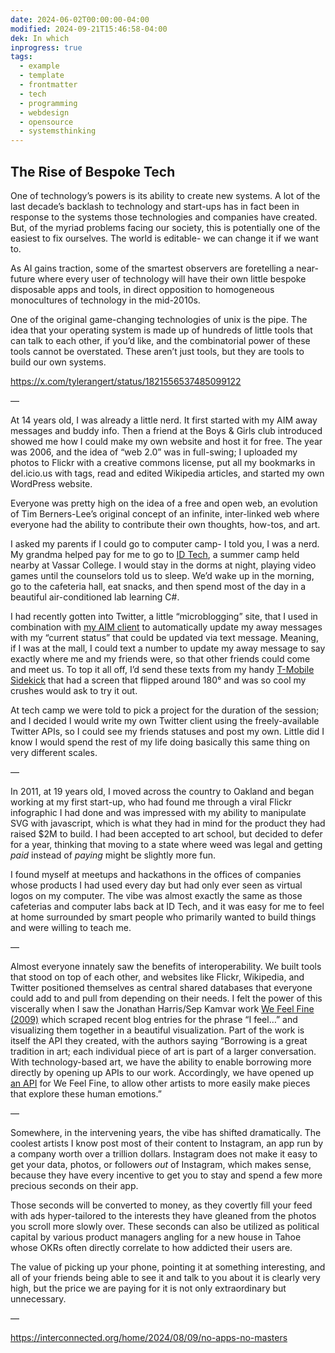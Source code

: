 ```yaml
---
date: 2024-06-02T00:00:00-04:00
modified: 2024-09-21T15:46:58-04:00
dek: In which
inprogress: true
tags:
  - example
  - template
  - frontmatter
  - tech
  - programming
  - webdesign
  - opensource
  - systemsthinking
---
```


## The Rise of Bespoke Tech

One of technology’s powers is its ability to create new systems. A lot of the last decade’s backlash to technology and start-ups has in fact been in response to the systems those technologies and companies have created. But, of the myriad problems facing our society, this is potentially one of the easiest to fix ourselves. The world is editable- we can change it if we want to.

As AI gains traction, some of the smartest observers are foretelling a near-future where every user of technology will have their own little bespoke disposable apps and tools, in direct opposition to homogeneous monocultures of technology in the mid-2010s.

One of the original game-changing technologies of unix is the pipe. The idea that your operating system is made up of hundreds of little tools that can talk to each other, if you’d like, and the combinatorial power of these tools cannot be overstated. These aren’t just tools, but they are tools to build our own systems.

<https://x.com/tylerangert/status/1821556537485099122>

—

At 14 years old, I was already a little nerd. It first started with my AIM away messages and buddy info. Then a friend at the Boys & Girls club introduced showed me how I could make my own website and host it for free. The year was 2006, and the idea of “web 2.0” was in full-swing; I uploaded my photos to Flickr with a creative commons license, put all my bookmarks in del.icio.us with tags, read and edited Wikipedia articles, and started my own WordPress website.

Everyone was pretty high on the idea of a free and open web, an evolution of Tim Berners-Lee’s original concept of an infinite, inter-linked web where everyone had the ability to contribute their own thoughts, how-tos, and art.

I asked my parents if I could go to computer camp- I told you, I was a nerd. My grandma helped pay for me to go to [ID Tech](https://en.wikipedia.org/wiki/ID_Tech_Camps), a summer camp held nearby at Vassar College. I would stay in the dorms at night, playing video games until the counselors told us to sleep. We’d wake up in the morning, go to the cafeteria hall, eat snacks, and then spend most of the day in a beautiful air-conditioned lab learning C#.

I had recently gotten into Twitter, a little “microblogging” site, that I used in combination with [my AIM client](https://en.wikipedia.org/wiki/Adium) to automatically update my away messages with my “current status” that could be updated via text message. Meaning, if I was at the mall, I could text a number to update my away message to say exactly where me and my friends were, so that other friends could come and meet us. To top it all off, I’d send these texts from my handy [T-Mobile Sidekick](https://en.wikipedia.org/wiki/Danger_Hiptop) that had a screen that flipped around 180° and was so cool my crushes would ask to try it out.

At tech camp we were told to pick a project for the duration of the session; and I decided I would write my own Twitter client using the freely-available Twitter APIs, so I could see my friends statuses and post my own. Little did I know I would spend the rest of my life doing basically this same thing on very different scales.

—

In 2011, at 19 years old, I moved across the country to Oakland and began working at my first start-up, who had found me through a viral Flickr infographic I had done and was impressed with my ability to manipulate SVG with javascript, which is what they had in mind for the product they had raised $2M to build. I had been accepted to art school, but decided to defer for a year, thinking that moving to a state where weed was legal and getting *paid* instead of *paying* might be slightly more fun.

I found myself at meetups and hackathons in the offices of companies whose products I had used every day but had only ever seen as virtual logos on my computer. The vibe was almost exactly the same as those cafeterias and computer labs back at ID Tech, and it was easy for me to feel at home surrounded by smart people who primarily wanted to build things and were willing to teach me.

—

Almost everyone innately saw the benefits of interoperability. We built tools that stood on top of each other, and websites like Flickr, Wikipedia, and Twitter positioned themselves as central shared databases that everyone could add to and pull from depending on their needs. I felt the power of this viscerally when I saw the Jonathan Harris/Sep Kamvar work [We Feel Fine (2009)](https://www.moma.org/collection/works/196071) which scraped recent blog entries for the phrase “I feel…” and visualizing them together in a beautiful visualization. Part of the work is itself the API they created, with the authors saying “Borrowing is a great tradition in art; each individual piece of art is part of a larger conversation. With technology-based art, we have the ability to enable borrowing more directly by opening up APIs to our work. Accordingly, we have opened up [an API](http://wefeelfine.org/api.html) for We Feel Fine, to allow other artists to more easily make pieces that explore these human emotions.”

—

Somewhere, in the intervening years, the vibe has shifted dramatically. The coolest artists I know post most of their content to Instagram, an app run by a company worth over a trillion dollars. Instagram does not make it easy to get your data, photos, or followers *out* of Instagram, which makes sense, because they have every incentive to get you to stay and spend a few more precious seconds on their app.

Those seconds will be converted to money, as they covertly fill your feed with ads hyper-tailored to the interests they have gleaned from the photos you scroll more slowly over. These seconds can also be utilized as political capital by various product managers angling for a new house in Tahoe whose OKRs often directly correlate to how addicted their users are.

The value of picking up your phone, pointing it at something interesting, and all of your friends being able to see it and talk to you about it is clearly very high, but the price we are paying for it is not only extraordinary but unnecessary.

—

<https://interconnected.org/home/2024/08/09/no-apps-no-masters>
